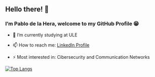 ## Hello there! 👋 
### I’m Pablo de la Hera, welcome to my GitHub Profile 😁


- 🌱 I’m currently studying at ULE

- 📫 How to reach me:
  <a href="https://es.linkedin.com/in/pablo-de-la-hera-martinez-88a3b819a">LinkedIn Profile</a>

- ⚡ Most interested in:
  Cibersecurity and Communication Networks
  

[![Top Langs](https://github-readme-stats.vercel.app/api/top-langs/?username=pdelam01)](https://github.com/pdelam01/github-readme-stats)
